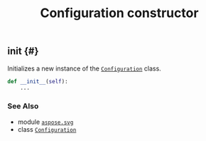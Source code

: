 ﻿---
title: Configuration constructor
second_title: Aspose.SVG for Python via .NET API References
description: 
type: docs
weight: 10
url: /python-net/aspose.svg/configuration/__init__/
is_root: false
---

## __init__ {#}

Initializes a new instance of the [`Configuration`](/svg/python-net/aspose.svg/configuration) class.



```python
def __init__(self):
    ...
```





### See Also
* module [`aspose.svg`](../../)
* class [`Configuration`](/svg/python-net/aspose.svg/configuration)
